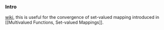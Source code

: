 ### **Intro**

[wiki](https://en.wikipedia.org/wiki/Kuratowski_convergence), this is useful for the convergence of set-valued mapping introduced in [[Multivalued Functions, Set-valued Mappings]]. 
